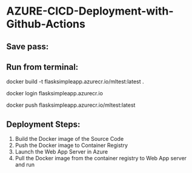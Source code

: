 # AZURE-CICD-Deployment-with-Github-Actions

## Save pass:




## Run from terminal:

docker build -t flasksimpleapp.azurecr.io/mltest:latest .

docker login flasksimpleapp.azurecr.io

docker push flasksimpleapp.azurecr.io/mltest:latest


## Deployment Steps:

1. Build the Docker image of the Source Code
2. Push the Docker image to Container Registry
3. Launch the Web App Server in Azure 
4. Pull the Docker image from the container registry to Web App server and run 